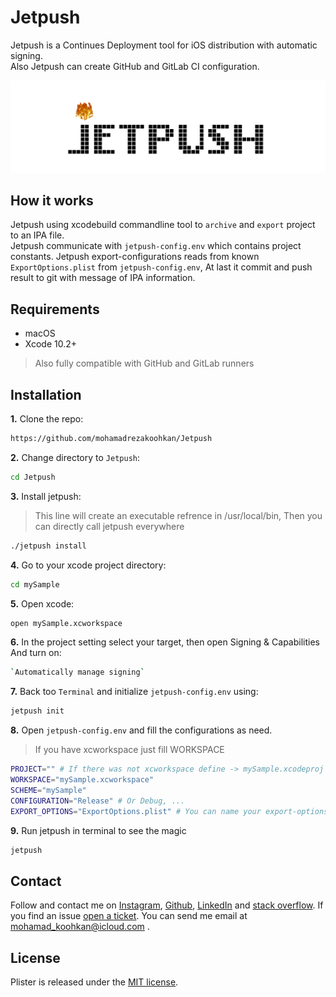 # Jetpush
Jetpush is a Continues Deployment tool for iOS distribution with automatic signing.  
Also Jetpush can create GitHub and GitLab CI configuration.

<img src="https://github.com/mohamadrezakoohkan/Jetpush/blob/master/jetpush.gif">

## How it works
Jetpush using xcodebuild commandline tool to `archive` and `export` project to an IPA file.  
Jetpush communicate with `jetpush-config.env` which contains project constants.
Jetpush export-configurations reads from known `ExportOptions.plist` from `jetpush-config.env`, At last it commit and push result to git with message of IPA information.

## Requirements 
- macOS
- Xcode 10.2+

>  Also fully compatible with GitHub and GitLab runners

## Installation
**1.** Clone the repo:  
```bash
https://github.com/mohamadrezakoohkan/Jetpush
```
**2.** Change directory to `Jetpush`:  
```bash
cd Jetpush
```
**3.** Install jetpush:  

> This line will create an executable refrence in /usr/local/bin, Then you can directly call jetpush everywhere
```bash
./jetpush install 
```
**4.** Go to your xcode project directory:  
```bash
cd mySample
```
**5.** Open xcode:  
```bash
open mySample.xcworkspace
```
**6.** In the project setting select your target, then open Signing & Capabilities And turn on: 
```bash
`Automatically manage signing`
```
**7.** Back too `Terminal` and initialize `jetpush-config.env` using:  
```bash
jetpush init
```
**8.** Open `jetpush-config.env` and fill the configurations as need.

> If you have xcworkspace just fill WORKSPACE  
```bash
PROJECT="" # If there was not xcworkspace define -> mySample.xcodeproj
WORKSPACE="mySample.xcworkspace"
SCHEME="mySample"
CONFIGURATION="Release" # Or Debug, ...
EXPORT_OPTIONS="ExportOptions.plist" # You can name your export-options whatever you like
```
**9.** Run jetpush in terminal to see the magic 
```bash  
jetpush
```

## Contact
Follow and contact me on [Instagram](https://www.instagram.com/mohamadreza.codes/),  [Github](https://github.com/mohamadrezakoohkan), [LinkedIn](https://www.linkedin.com/in/mohammad-reza-koohkan-558306160/) and [stack overflow](https://stackoverflow.com/users/9706268/mohamad-reza-koohkan?tab=profile). If you find an issue [open a ticket](https://github.com/mohamadrezakoohkan/Jetpush/issues/new). You can send me email at mohamad_koohkan@icloud.com .

## License
Plister is released under the [MIT license](https://github.com/mohamadrezakoohkan/Jetpush/blob/master/LICENSE.md).

